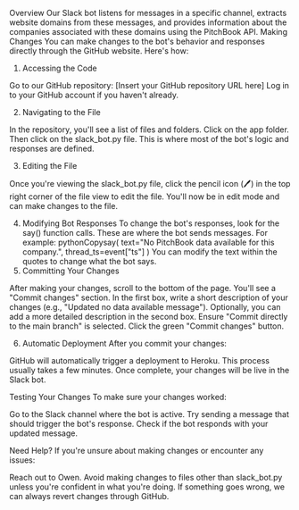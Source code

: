Overview
Our Slack bot listens for messages in a specific channel, extracts website domains from these messages, and provides information about the companies associated with these domains using the PitchBook API.
Making Changes
You can make changes to the bot's behavior and responses directly through the GitHub website. Here's how:
1. Accessing the Code

Go to our GitHub repository: [Insert your GitHub repository URL here]
Log in to your GitHub account if you haven't already.

2. Navigating to the File

In the repository, you'll see a list of files and folders.
Click on the app folder.
Then click on the slack_bot.py file. This is where most of the bot's logic and responses are defined.

3. Editing the File

Once you're viewing the slack_bot.py file, click the pencil icon (🖊️) in the top right corner of the file view to edit the file.
You'll now be in edit mode and can make changes to the file.

4. Modifying Bot Responses
To change the bot's responses, look for the say() function calls. These are where the bot sends messages. For example:
pythonCopysay(
    text="No PitchBook data available for this company.",
    thread_ts=event["ts"]
)
You can modify the text within the quotes to change what the bot says.
5. Committing Your Changes

After making your changes, scroll to the bottom of the page.
You'll see a "Commit changes" section.
In the first box, write a short description of your changes (e.g., "Updated no data available message").
Optionally, you can add a more detailed description in the second box.
Ensure "Commit directly to the main branch" is selected.
Click the green "Commit changes" button.

6. Automatic Deployment
After you commit your changes:

GitHub will automatically trigger a deployment to Heroku.
This process usually takes a few minutes.
Once complete, your changes will be live in the Slack bot.

Testing Your Changes
To make sure your changes worked:

Go to the Slack channel where the bot is active.
Try sending a message that should trigger the bot's response.
Check if the bot responds with your updated message.

Need Help?
If you're unsure about making changes or encounter any issues:

Reach out to Owen.
Avoid making changes to files other than slack_bot.py unless you're confident in what you're doing.
If something goes wrong, we can always revert changes through GitHub.
